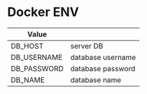 # Docker ENV

| Value |  |
|--|--|
| DB_HOST | server DB |
| DB_USERNAME | database username |
| DB_PASSWORD | database password |
| DB_NAME | database name |

